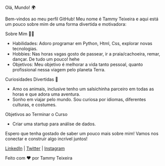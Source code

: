 
Olá, Mundo! 🌍

Bem-vindos ao meu perfil GitHub! Meu nome é Tammy Teixeira e aqui está um pouco sobre mim de uma forma divertida e motivadora:

Sobre Mim 🧑‍💻


- Habilidades: Adoro programar em Python, Html, Css, explorar novas tecnologias.
- Hobbies: Nas horas vagas gosto de passear, ir a praia/cachoeira, remar, dançar. De tudo um pouco! hehe
- Objetivos: Meu objetivo é melhorar a vida tanto pessoal, quanto profissional nessa viagem pelo planeta Terra.

Curiosidades Divertidas 🎉

- Amo os animais, inclusive tenho um salsichinha parceiro em todas as horas e que adora uma aventura.
- Sonho em viajar pelo mundo. Sou curiosa por idiomas, diferentes culturas, e costumes.


Objetivos ao Terminar o Curso

- Criar uma startup para análise de dados.

Espero que tenha gostado de saber um pouco mais sobre mim! Vamos nos conectar e construir algo incrível juntos!

[LinkedIn](#) | [Twitter](#) | [Instagram](#)

Feito com ❤️ por Tammy Teixeira
